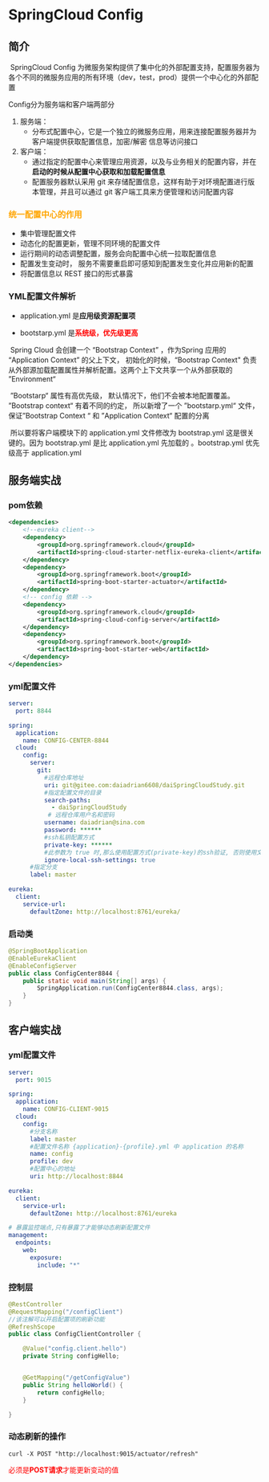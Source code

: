 # SpringCloud Config

## 简介

​		SpringCloud Config 为微服务架构提供了集中化的外部配置支持，配置服务器为各个不同的微服务应用的所有环境（dev，test，prod）提供一个中心化的外部配置

Config分为服务端和客户端两部分

1. 服务端：
   - 分布式配置中心，它是一个独立的微服务应用，用来连接配置服务器并为客户端提供获取配置信息，加密/解密 信息等访问接口
2. 客户端：
   - 通过指定的配置中心来管理应用资源，以及与业务相关的配置内容，并在**启动的时候从配置中心获取和加载配置信息**
   - 配置服务器默认采用 git 来存储配置信息，这样有助于对环境配置进行版本管理，并且可以通过 git 客户端工具来方便管理和访问配置内容



### **<font color=orange>统一配置中心的作用</font>**

- 集中管理配置文件
- 动态化的配置更新，管理不同环境的配置文件
- 运行期间的动态调整配置，服务会向配置中心统一拉取配置信息
- 配置发生变动时， 服务不需要重启即可感知到配置发生变化并应用新的配置
- 将配置信息以 REST 接口的形式暴露



### YML配置文件解析

- application.yml 是**应用级资源配置项**

- bootstarp.yml 是<font color=red>**系统级，优先级更高**</font>



​		Spring Cloud 会创建一个 “Bootstrap Context” ，作为Spring 应用的 “Application Context” 的父上下文， 初始化的时候，“Bootstrap Context" 负责从外部源加载配置属性并解析配置。这两个上下文共享一个从外部获取的 ”Environment“

​		”Bootstarp“ 属性有高优先级， 默认情况下，他们不会被本地配置覆盖。 ”Bootstrap context“ 有着不同的约定， 所以新增了一个 ”bootstarp.yml“ 文件，保证”Bootstrap Context “ 和 ”Application Context“ 配置的分离

​		所以要将客户端模块下的 application.yml 文件修改为 bootstrap.yml 这是很关键的。因为 bootstrap.yml 是比 application.yml 先加载的 。bootstrap.yml 优先级高于 application.yml





## 服务端实战

### pom依赖

```xml
<dependencies>
    <!--eureka client-->
    <dependency>
        <groupId>org.springframework.cloud</groupId>
        <artifactId>spring-cloud-starter-netflix-eureka-client</artifactId>
    </dependency>
    <dependency>
        <groupId>org.springframework.boot</groupId>
        <artifactId>spring-boot-starter-actuator</artifactId>
    </dependency>
    <!-- config 依赖 -->
    <dependency>
        <groupId>org.springframework.cloud</groupId>
        <artifactId>spring-cloud-config-server</artifactId>
    </dependency>
    <dependency>
        <groupId>org.springframework.boot</groupId>
        <artifactId>spring-boot-starter-web</artifactId>
    </dependency>
</dependencies>
```



### yml配置文件

```yml
server:
  port: 8844

spring:
  application:
    name: CONFIG-CENTER-8844
  cloud:
    config:
      server:
        git:
          #远程仓库地址
          uri: git@gitee.com:daiadrian6608/daiSpringCloudStudy.git
          #指定配置文件的目录
          search-paths:
            - daiSpringCloudStudy
           # 远程仓库用户名和密码
          username: daiadrian@sina.com
          password: ******
          #ssh私钥配置方式
          private-key: ******
          #此参数为 true 时,那么使用配置方式(private-key)的ssh验证, 否则使用文件方式的验证
          ignore-local-ssh-settings: true
      #指定分支
      label: master

eureka:
  client:
    service-url:
      defaultZone: http://localhost:8761/eureka/
```



### 启动类

```java
@SpringBootApplication
@EnableEurekaClient
@EnableConfigServer
public class ConfigCenter8844 {
    public static void main(String[] args) {
        SpringApplication.run(ConfigCenter8844.class, args);
    }
}
```



## 客户端实战

### yml配置文件

```yml
server:
  port: 9015

spring:
  application:
    name: CONFIG-CLIENT-9015
  cloud:
    config:
      #分支名称
      label: master
      #配置文件名称 {application}-{profile}.yml 中 application 的名称
      name: config
      profile: dev
      #配置中心的地址
      uri: http://localhost:8844

eureka:
  client:
    service-url:
      defaultZone: http://localhost:8761/eureka

# 暴露监控端点,只有暴露了才能够动态刷新配置文件
management:
  endpoints:
    web:
      exposure:
        include: "*"
```



### 控制层

```java
@RestController
@RequestMapping("/configClient")
//该注解可以开启配置项的刷新功能
@RefreshScope
public class ConfigClientController {

    @Value("config.client.hello")
    private String configHello;


    @GetMapping("/getConfigValue")
    public String helloWorld() {
        return configHello;
    }

}
```



### 动态刷新的操作

`curl -X POST "http://localhost:9015/actuator/refresh"` 

<font color=red>必须是**POST请求**才能更新变动的值</font>



